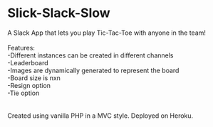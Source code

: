 # Slick-Slack-Slow
A Slack App that lets you play Tic-Tac-Toe with anyone in the team!<br/><br/>
Features:<br/>
-Different instances can be created in different channels<br/>
-Leaderboard<br/>
-Images are dynamically generated to represent the board<br/>
-Board size is nxn<br/>
-Resign option<br/>
-Tie option<br/>
<br/><br/>
Created using vanilla PHP in a MVC style. Deployed on Heroku.
